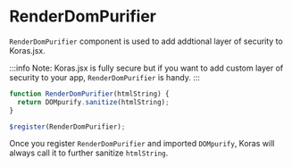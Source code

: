 # RenderDomPurifier

`RenderDomPurifier` component is used to add addtional layer of security to Koras.jsx.

:::info
Note: Koras.jsx is fully secure but if you want to add custom layer of security to your app, `RenderDomPurifier` is handy.
:::

```js
function RenderDomPurifier(htmlString) {
  return DOMpurify.sanitize(htmlString);
}

$register(RenderDomPurifier);
```

Once you register `RenderDomPurifier` and imported `DOMpurify`, Koras will always call it to further sanitize `htmlString`.
